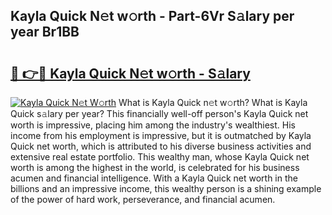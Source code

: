 ## Kayla Quick N𝚎t w𝚘rth - Part-6Vr S𝚊lary per year Br1BB

# <h2><a href="http://gc4qvq1.nevu.top/?p=Kayla+Quick">🔗 👉🔴 Kayla Quick N𝚎t w𝚘rth - S𝚊lary</a></h2>

[![Kayla Quick N𝚎t W𝚘rth](https://i.imgur.com/Oavwk0R.jpeg)](http://gc4qvq1.nevu.top/?p=Kayla+Quick)
What is Kayla Quick n𝚎t w𝚘rth? What is Kayla Quick s𝚊lary per year?
This financially well-off person's Kayla Quick net worth is impressive, placing him among the industry's wealthiest. His income from his employment is impressive, but it is outmatched by Kayla Quick net worth, which is attributed to his diverse business activities and extensive real estate portfolio. This wealthy man, whose Kayla Quick net worth is among the highest in the world, is celebrated for his business acumen and financial intelligence. With a Kayla Quick net worth in the billions and an impressive income, this wealthy person is a shining example of the power of hard work, perseverance, and financial acumen.
